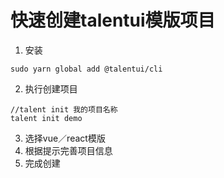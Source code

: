 # 快速创建talentui模版项目

1. 安装 
```
sudo yarn global add @talentui/cli 
```

2. 执行创建项目

```
//talent init 我的项目名称
talent init demo
```
3. 选择vue／react模版
4. 根据提示完善项目信息
5. 完成创建
